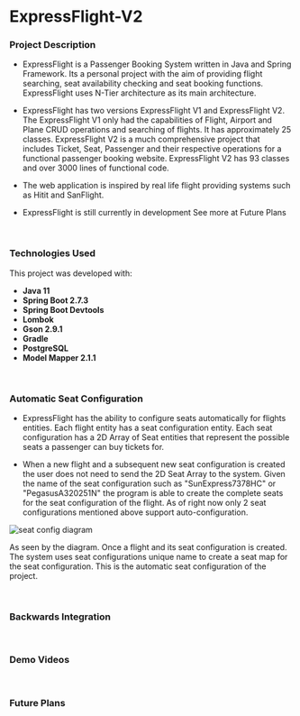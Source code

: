 # ExpressFlight-V2

<h3 align="left">Project Description</h3>


- ExpressFlight is a Passenger Booking System written in Java and Spring Framework. Its a personal project with the aim of providing flight searching, seat availability checking and seat booking functions. ExpressFlight uses N-Tier architecture as its main architecture.

- ExpressFlight has two versions ExpressFlight V1 and ExpressFlight V2. The ExpressFlight V1 only had the capabilities of Flight, Airport and Plane CRUD operations and searching of flights. It has approximately 25 classes. ExpressFlight V2 is a much comprehensive project that includes Ticket, Seat, Passenger and their respective operations for a functional passenger booking website. ExpressFlight V2 has 93 classes and over 3000 lines of functional code. 

- The web application is inspired by real life flight providing systems such as Hitit and SanFlight.

- ExpressFlight is still currently in development See more at Future Plans
<br>
<h3 align="left">Technologies Used</h3>


This project was developed with:

* **Java 11**
* **Spring Boot 2.7.3**
* **Spring Boot Devtools**
* **Lombok**
* **Gson 2.9.1**
* **Gradle**
* **PostgreSQL**
* **Model Mapper 2.1.1**
<br>
<h3 align="left">Automatic Seat Configuration</h3>


- ExpressFlight has the ability to configure seats automatically for flights entities. Each flight entity has a seat configuration entity. Each seat configuration has a 2D Array of Seat entities that represent the possible seats a passenger can buy tickets for.

- When a new flight and a subsequent new seat configuration is created the user does not need to send the 2D Seat Array to the system. Given the name of the seat configuration such as "SunExpress7378HC" or "PegasusA320251N" the program is able to create the complete seats for the seat configuration of the flight. As of right now only 2 seat configurations mentioned above support auto-configuration.

![seat config diagram](https://github.com/mertAksekioglu/ExpressFlight-V2/assets/40835236/84978219-17b7-45b1-ba9b-fcf56d4b2549)

As seen by the diagram. Once a flight and its seat configuration is created. The system uses seat configurations unique name to create a seat map for the seat configuration. This is the automatic seat configuration of the project.

<br>
<h3 align="left">Backwards Integration</h3>

<br>
<h3 align="left">Demo Videos</h3>

<br>
<h3 align="left">Future Plans</h3>
